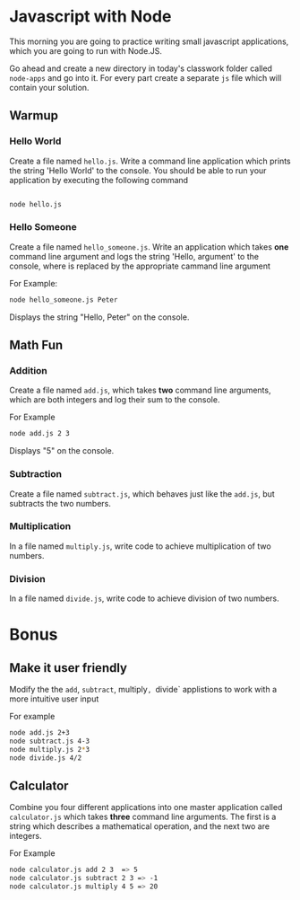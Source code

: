 # Javascript with Node

This morning you are going to practice writing small javascript applications, which you are going to run with Node.JS.

Go ahead and create a new directory in today's classwork folder called `node-apps` and go into it. For every part create a separate `js` file which will contain your solution.

## Warmup

### Hello World
Create a file named `hello.js`. Write a command line application which prints the string 'Hello World' to the console. You should be able to run your application by executing the following command
  ```sh

  node hello.js
  ```

### Hello Someone
Create a file named `hello_someone.js`. Write an application which takes **one** command line argument and logs the string 'Hello, argument' to the console, where <argument> is replaced by the appropriate cammand line argument

For Example:
  ```sh
  node hello_someone.js Peter
  ```
Displays the string "Hello, Peter" on the console.

## Math Fun

### Addition
Create a file named `add.js`, which takes **two** command line arguments, which are both integers and log their sum to the console.

For Example
  ```sh
  node add.js 2 3
  ```
Displays "5" on the console.

### Subtraction
Create a file named `subtract.js`, which behaves just like the `add.js`, but subtracts the two numbers.

### Multiplication
In a file named `multiply.js`, write code to achieve multiplication of two numbers.

### Division
In a file named `divide.js`, write code to achieve division of two numbers.

# Bonus

## Make it user friendly
Modify the the `add`, `subtract`, multiply`, `divide` applistions to work with a more intuitive user input

For example
  ```sh
  node add.js 2+3
  node subtract.js 4-3
  node multiply.js 2*3
  node divide.js 4/2
  ```

## Calculator
Combine you four different applications into one master application called `calculator.js` which takes **three** command line arguments. The first is a string which describes a mathematical operation, and the next two are integers.

For Example
  ```sh
  node calculator.js add 2 3  => 5
  node calculator.js subtract 2 3 => -1
  node calculator.js multiply 4 5 => 20
  ```
